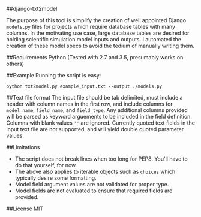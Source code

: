 ##django-txt2model

The purpose of this tool is simplify the creation of well appointed Django `models.py` files for projects which require database tables with many columns. In the motivating use case, large database tables are desired for holding scientific simulation model inputs and outputs. I automated the creation of these model specs to avoid the tedium of manually writing them.

##Requirements
Python (Tested with 2.7 and 3.5, presumably works on others)

##Example
Running the script is easy:

```
python txt2model.py example_input.txt --output ./models.py
```

##Text file format
The input file should be tab delimited, must include a header with column names in the first row, and include columns for `model_name`, `field_name`, and `field_type`. Any additional columns provided will be parsed as keyword arguements to be included in the field definition. Columns with blank values `''` are ignored. Currently quoted text fields in the input text file are not supported, and will yield double quoted parameter values.

##Limitations
- The script does not break lines when too long for PEP8. You'll have to do that yourself, for now.
- The above also applies to iterable objects such as `choices` which typically desire some formatting.
- Model field argument values are not validated for proper type.
- Model fields are not evaluated to ensure that required fields are provided.

##License
MIT